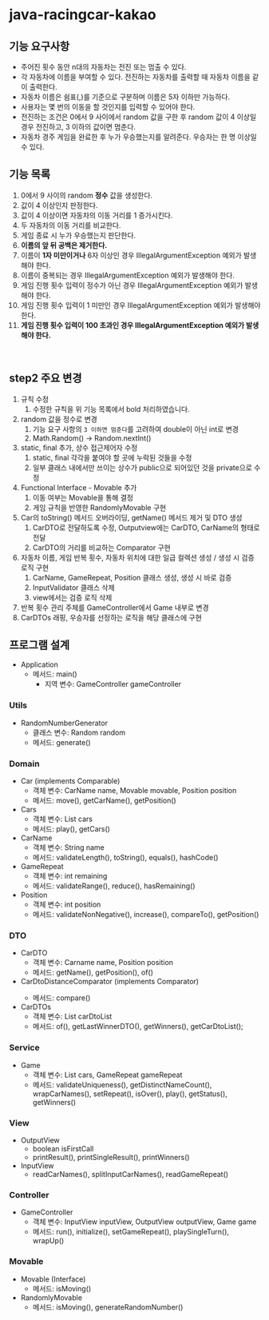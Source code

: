 # java-racingcar-kakao

## 기능 요구사항
- 주어진 횟수 동안 n대의 자동차는 전진 또는 멈출 수 있다.
- 각 자동차에 이름을 부여할 수 있다. 전진하는 자동차를 출력할 때 자동차 이름을 같이 출력한다.
- 자동차 이름은 쉼표(,)를 기준으로 구분하며 이름은 5자 이하만 가능하다.
- 사용자는 몇 번의 이동을 할 것인지를 입력할 수 있어야 한다.
- 전진하는 조건은 0에서 9 사이에서 random 값을 구한 후 random 값이 4 이상일 경우 전진하고, 3 이하의 값이면 멈춘다.
- 자동차 경주 게임을 완료한 후 누가 우승했는지를 알려준다. 우승자는 한 명 이상일 수 있다.


## 기능 목록
1. 0에서 9 사이의 random __정수__ 값을 생성한다.
2. 값이 4 이상인지 판정한다.
3. 값이 4 이상이면 자동차의 이동 거리를 1 증가시킨다.
4. 두 자동차의 이동 거리를 비교한다.
5. 게임 종료 시 누가 우승했는지 판단한다.
6. __이름의 앞 뒤 공백은 제거한다.__
7. 이름이 __1자 미만이거나__ 6자 이상인 경우 IllegalArgumentException 예외가 발생해야 한다.
8. 이름이 중복되는 경우 IllegalArgumentException 예외가 발생해야 한다.
9. 게임 진행 횟수 입력이 정수가 아닌 경우 IllegalArgumentException 예외가 발생해야 한다. 
10. 게임 진행 횟수 입력이 1 미만인 경우 IllegalArgumentException 예외가 발생해야 한다. 
11. __게임 진행 횟수 입력이 100 초과인 경우 IllegalArgumentException 예외가 발생해야 한다.__

<br>

## step2 주요 변경
1. 규칙 수정
   1. 수정한 규칙을 위 기능 목록에서 bold 처리하였습니다.
2. random 값을 정수로 변경 
   1. 기능 요구 사항의 `3 이하면 멈춘다`를 고려하여 double이 아닌 int로 변경 
   2. Math.Random() -> Random.nextInt()
3. static, final 추가, 상수 접근제어자 수정
   1. static, final 각각을 붙여야 할 곳에 누락된 것들을 수정
   2. 일부 클래스 내에서만 쓰이는 상수가 public으로 되어있던 것을 private으로 수정
4. Functional Interface - Movable 추가
   1. 이동 여부는 Movable을 통해 결정
   2. 게임 규칙을 반영한 RandomlyMovable 구현
5. Car의 toString() 메서드 오버라이딩, getName() 메서드 제거 및 DTO 생성
   1. CarDTO로 전달하도록 수정, Outputview에는 CarDTO, CarName의 형태로 전달
   2. CarDTO의 거리를 비교하는 Comparator 구현
6. 자동차 이름, 게임 반복 횟수, 자동차 위치에 대한 일급 컬렉션 생성 / 생성 시 검증 로직 구현
   1. CarName, GameRepeat, Position 클래스 생성, 생성 시 바로 검증
   2. InputValidator 클래스 삭제
   3. view에서는 검증 로직 삭제
7. 반복 횟수 관리 주체를 GameController에서 Game 내부로 변경
8. CarDTOs 래핑, 우승자를 선정하는 로직을 해당 클래스에 구현
   

## 프로그램 설계
- Application
  - 메서드: main()
    - 지역 변수: GameController gameController

### Utils
- RandomNumberGenerator
  - 클래스 변수: Random random
  - 메서드: generate()

### Domain
- Car (implements Comparable)
  - 객체 변수: CarName name, Movable movable, Position position
  - 메서드: move(), getCarName(), getPosition()
- Cars
  - 객체 변수: List<Car> cars
  - 메서드: play(), getCars()
- CarName
  - 객체 변수: String name
  - 메서드: validateLength(), toString(), equals(), hashCode()
- GameRepeat
  - 객체 변수: int remaining
  - 메서드: validateRange(), reduce(), hasRemaining()
- Position
  - 객체 변수: int position
  - 메서드: validateNonNegative(), increase(), compareTo(), getPosition()

### DTO
- CarDTO
  - 객체 변수: Carname name, Position position
  - 메서드: getName(), getPosition(), of()
- CarDtoDistanceComparator (implements Comparator<CarDTO>)
  - 메서드: compare()
- CarDTOs
  - 객체 변수: List<CarDTO> carDtoList
  - 메서드: of(), getLastWinnerDTO(), getWinners(), getCarDtoList();

### Service
- Game 
  - 객체 변수: List<Car> cars, GameRepeat gameRepeat
  - 메서드: validateUniqueness(), getDistinctNameCount(), wrapCarNames(), setRepeat(), isOver(), play(), getStatus(), getWinners()

### View
- OutputView
  - boolean isFirstCall
  - printResult(), printSingleResult(), printWinners()
- InputView
  - readCarNames(), splitInputCarNames(), readGameRepeat()
  
### Controller
- GameController
  - 객체 변수: InputView inputView, OutputView outputView, Game game
  - 메서드: run(), initialize(), setGameRepeat(), playSingleTurn(), wrapUp()

### Movable
- Movable (Interface)
  - 메서드: isMoving()
- RandomlyMovable
  - 메서드: isMoving(), generateRandomNumber()
